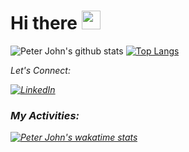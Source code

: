 <h1 align="left">Hi there <a target="_blank"><img src="https://media.giphy.com/media/hvRJCLFzcasrR4ia7z/giphy.gif" width="30px" style="max-width:100%;"></a></h1>

![Peter John's github stats](https://github-readme-stats.vercel.app/api?username=redjoker011&show_icons=true&theme=dracula&hide_border=true&show_icons=true&count_private=true&line_height=27)
[![Top Langs](https://github-readme-stats.vercel.app/api/top-langs/?username=redjoker011&layout=compact&show_icons=true&theme=dracula)](https://github.com/redjoker011/github-readme-stats&hide_border=true&show_icons=true&langs_count=3)

<div align="left">
<i>Let's Connect:<i><br>

<a href="https://www.linkedin.com/in/redjoker011/" target="_blank"><img src="https://img.shields.io/badge/LinkedIn-%230077B5.svg?&style=flat-square&logo=linkedin&logoColor=white" alt="LinkedIn"></a>
</div>

<h3 align="left">My Activities:</h3>


[![Peter John's wakatime stats](https://github-readme-stats.vercel.app/api/wakatime?username=redjoker011)](https://github.com/redjoker011/github-readme-stats&hide_border=true&show_icons=true)
